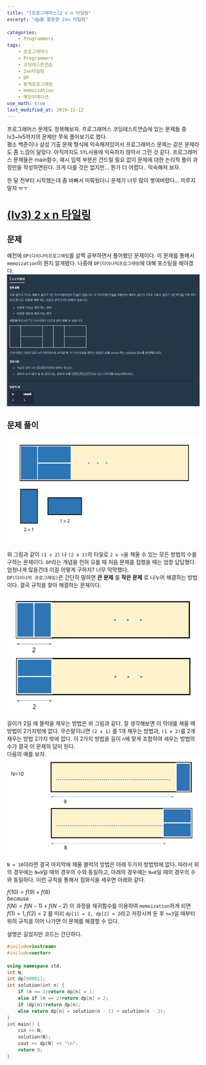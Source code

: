 ```yaml
---
title: "[프로그래머스]2 x n 타일링"
excerpt: "dp를 활용한 2xn 타일링"

categories:
    - Programmers
tags:
    - 프로그래머스
    - Programmers
    - 코딩테스트연습
    - 2xn타일링
    - DP
    - 동적프로그래밍
    - memoization
    - 메모이제이션  
use_math: true
last_modified_at: 2019-11-12
---  
```

프로그래머스 문제도 정복해보자. 프로그래머스 코딩테스트연습에 있는 문제들 중 lv3~lv5까지의 문제만 쭈욱 풀어보기로 했다.  
평소 백준이나 삼성 기출 문제 형식에 익숙해져있어서 프로그래머스 문제는 같은 문제라도 좀 느낌이 달랐다. 아직까지도 `STL`사용에 익숙하지 않아서 그런 것 같다. 프로그래머스 문제들은 main함수, 예시 입력 부분은 건드릴 필요 없이 문제에 대한 논리적 풀이 과정만을 작성하면된다. 크게 다를 것은 없지만... 뭔가 더 어렵다.. 익숙해져 보자.  
  
한 달 전부터 시작했는데 좀 바빠서 미뤄뒀더니 문제가 너무 많이 쌓여버렸다... 미루지말자 ㅠㅜ  
  
# [(lv3) 2 x n 타일링](https://programmers.co.kr/learn/courses/30/lessons/12900)   

  
## 문제
예전에 `DP(다이나믹프로그래밍`를 살짝 공부하면서 풀어봤던 문제이다. 이 문제를 통해서 `memoization`이 뭔지 알게됐다. 나중에 `DP(다이나믹프로그래밍`에 대해 포스팅을 해야겠다.  
[![](/assets/Programmers/2019-11-12-Programmers-2xn-tiling-img01.png)](/assets/Programmers/2019-11-12-Programmers-2xn-tiling-img01.png)  
  
## 문제 풀이  
[![](/assets/Programmers/2019-11-12-Programmers-2xn-tiling-img02.png)](/assets/Programmers/2019-11-12-Programmers-2xn-tiling-img02.png)
  
위 그림과 같이 `(1 x 2)` 나 `(2 x 1)`의 타일로 `2 x n`을 채울 수 있는 모든 방법의 수를 구하는 문제이다. `DP`라는 개념을 전혀 모를 때 처음 문제를 접했을 때는 엄청 답답했다. 엄청나게 많을건데 이걸 어떻게 구하지? 너무 막막했다.  
`DP(다이나믹 프로그래밍)`은 간단히 말하면 __큰 문제__ 를 __작은 문제__ 로 나누어 해결하는 방법이다. 결국 규칙을 찾아 해결하는 문제이다.  
  
[![](/assets/Programmers/2019-11-12-Programmers-2xn-tiling-img03.png)](/assets/Programmers/2019-11-12-Programmers-2xn-tiling-img03.png)   
길이가 2일 때 블럭을 채우는 방법은 위 그림과 같다. 잘 생각해보면 이 막대를 채울 때 방법이 2가지밖에 없다. 무슨말이냐면 `(2 x 1)` 를 1개 채우는 방법과, `(1 x 2)`를 2개 채우는 방법 2가지 밖에 없다. 이 2가지 방법을 길이 `n`에 맞게 조합하여 세우는 방법의 수가 결국 이 문제의 답이 된다.  
다음의 예를 보자.  
[![](/assets/Programmers/2019-11-12-Programmers-2xn-tiling-img04.png)](/assets/Programmers/2019-11-12-Programmers-2xn-tiling-img04.png)  
`N = 10`이라면 결국 마지막에 채울 블럭의 방법은 아래 두가지 방법밖에 없다. 따라서 위의 경우에는 `N=9`일 때의 경우의 수와 동일하고, 아래의 경우에는 `N=8`일 때의 경우의 수와 동일하다. 이런 규칙을 통해서 점화식을 세우면
아래와 같다.  

$f(10) = f(9) + f(8)$  
$because$  
$f(N) = f(N-1) + f(N-2)$ 
이 과정을 재귀함수를 이용하여 `memoization`하게 되면   
$f(1) = 1, f(2) = 2$ 를 미리 `dp[1] = 1, dp[2] = 2`라고 저장시켜 둔 후 `n=3`일 때부터 위의 규칙을 이어 나가면 이 문제를 해결할 수 있다.  
  

설명은 길었지만 코드는 간단하다.  
```cpp
#include<iostream>
#include<vector>

using namespace std;
int N;
int dp[60001];
int solution(int n) {
	if (n == 1)return dp[n] = 1;
	else if (n == 2)return dp[n] = 2;
	if (dp[n])return dp[n];
	else return dp[n] = solution(n - 1) + solution(n - 2);
}
int main() {
	cin >> N;
	solution(N);
	cout << dp[N] << "\n";
	return 0;
}
```
